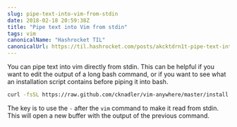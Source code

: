 ```yaml
---
slug: pipe-text-into-vim-from-stdin
date: 2018-02-18 20:59:38Z
title: "Pipe text into Vim from stdin"
tags: vim
canonicalName: "Hashrocket TIL"
canonicalUrl: https://til.hashrocket.com/posts/akcktdrn1t-pipe-text-into-vim-from-stdin
---
```



You can pipe text into vim directly from stdin. This can be helpful if you want to edit the output of a long bash command, or if you want to see what an installation script contains before piping it into bash.


```sh
curl -fsSL https://raw.github.com/cknadler/vim-anywhere/master/install | vim -
```

The key is to use the `-` after the `vim` command to make it read from stdin. This will open a new buffer with the output of the previous command.
